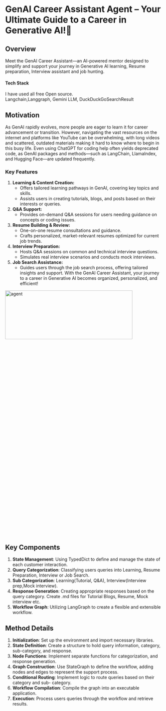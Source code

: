 # GenAI Career Assistant Agent – Your Ultimate Guide to a Career in Generative AI!🚀

## Overview
Meet the GenAI Career Assistant—an AI-powered mentor designed to simplify and support your journey in Generative AI learning, Resume preparation, Interview assistant and job hunting.
#### Tech Stack
I have used all free Open source.<br>
Langchain,Langgraph, Gemini LLM, DuckDuckGoSearchResult

## Motivation
As GenAI rapidly evolves, more people are eager to learn it for career advancement or transition. However, navigating the vast resources on the internet and platforms like YouTube can be overwhelming, with long videos and scattered, outdated materials making it hard to know where to begin in this busy life. Even using ChatGPT for coding help often yields deprecated code, as GenAI packages and methods—such as LangChain, LlamaIndex, and Hugging Face—are updated frequently.

### Key Features

1. **Learning & Content Creation:**
   - Offers tailored learning pathways in GenAI, covering key topics and skills.
   - Assists users in creating tutorials, blogs, and posts based on their interests or queries.
2. **Q&A Support:**
   - Provides on-demand Q&A sessions for users needing guidance on concepts or coding issues.
3. **Resume Building & Review:**
   - One-on-one resume consultations and guidance.
   - Crafts personalized, market-relevant resumes optimized for current job trends.
4. **Interview Preparation:**
   - Hosts Q&A sessions on common and technical interview questions.
   - Simulates real interview scenarios and conducts mock interviews.
5. **Job Search Assistance:**
   - Guides users through the job search process, offering tailored insights and support.
With the GenAI Career Assistant, your journey to a career in Generative AI becomes organized, personalized, and efficient!

<img src="https://i.imghippo.com/files/xrJV7042k.png" alt="agent" border="0" style="height:20%;width:90%">

## Key Components
1. **State Management**: Using TypedDict to define and manage the state of each customer interaction.
2. **Query Categorization**: Classifying users queries into Learning, Resume Preparation, Interview or Job Search.
3. **Sub Categorization**: Learning(Tutorial, Q&A), Interview(Interview prep,Mock interview).
4. **Response Generation**: Creating appropriate responses based on the query category. Create .md files for Tutorial Blogs, Resume, Mock interview etc.
6. **Workflow Graph**: Utilizing LangGraph to create a flexible and extensible workflow.

## Method Details
1. **Initialization**: Set up the environment and import necessary libraries.
2. **State Definition**: Create a structure to hold query information, category, sub-category, and response.
3. **Node Functions**: Implement separate functions for categorization, and response generation.
4. **Graph Construction**: Use StateGraph to define the workflow, adding nodes and edges to represent the support process.
5. **Conditional Routing**: Implement logic to route queries based on their category and sub- category.
6. **Workflow Compilation**: Compile the graph into an executable application.
7. **Execution**: Process users queries through the workflow and retrieve results.
